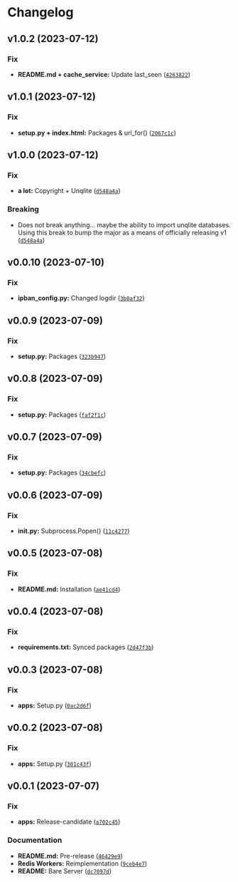 # Changelog

<!--next-version-placeholder-->

## v1.0.2 (2023-07-12)

### Fix

* **README.md + cache_service:** Update last_seen ([`4263822`](https://github.com/mibs510/OpenALPR-Webhook/commit/4263822380a946d8cdf32ec6fbf4509dcad8e7c9))

## v1.0.1 (2023-07-12)

### Fix

* **setup.py + index.html:** Packages & url_for() ([`2067c1c`](https://github.com/mibs510/OpenALPR-Webhook/commit/2067c1cc021bcc2cc42f467b67df8d1d606d32a6))

## v1.0.0 (2023-07-12)

### Fix

* **a lot:** Copyright + Unqlite ([`d548a4a`](https://github.com/mibs510/OpenALPR-Webhook/commit/d548a4a8a4efc98dfaecb61f5c17f2aefbc587eb))

### Breaking

* Does not break anything... maybe the ability to import unqlite databases. Using this break to bump the major as a means of officially releasing v1 ([`d548a4a`](https://github.com/mibs510/OpenALPR-Webhook/commit/d548a4a8a4efc98dfaecb61f5c17f2aefbc587eb))

## v0.0.10 (2023-07-10)

### Fix

* **ipban_config.py:** Changed logdir ([`3b0af32`](https://github.com/mibs510/OpenALPR-Webhook/commit/3b0af323c5dba87ce1873527217d59114b089cb7))

## v0.0.9 (2023-07-09)

### Fix

* **setup.py:** Packages ([`323b947`](https://github.com/mibs510/OpenALPR-Webhook/commit/323b9477a67692c10c8aeffdb18285a2b7be936f))

## v0.0.8 (2023-07-09)

### Fix

* **setup.py:** Packages ([`faf2f1c`](https://github.com/mibs510/OpenALPR-Webhook/commit/faf2f1c33841eef6f968da672f45ca7c7bba7ef7))

## v0.0.7 (2023-07-09)

### Fix

* **setup.py:** Packages ([`34cbefc`](https://github.com/mibs510/OpenALPR-Webhook/commit/34cbefcbe0d49767bd85271aed37c5134bd82494))

## v0.0.6 (2023-07-09)

### Fix

* **__init__.py:** Subprocess.Popen() ([`11c4277`](https://github.com/mibs510/OpenALPR-Webhook/commit/11c4277bf324f8b603157d4524a781fa1502882b))

## v0.0.5 (2023-07-08)

### Fix

* **README.md:** Installation ([`ae41cd4`](https://github.com/mibs510/OpenALPR-Webhook/commit/ae41cd4593f0786f574c886aa54fdebbc40f5690))

## v0.0.4 (2023-07-08)

### Fix

* **requirements.txt:** Synced packages ([`2d47f3b`](https://github.com/mibs510/OpenALPR-Webhook/commit/2d47f3b0ca385dc3cd503681d81a9eab85ee3d02))

## v0.0.3 (2023-07-08)

### Fix

* **apps:** Setup.py ([`0ac2d6f`](https://github.com/mibs510/OpenALPR-Webhook/commit/0ac2d6fa7a29eebc3573769ca8d9218e4c80fbae))

## v0.0.2 (2023-07-08)

### Fix

* **apps:** Setup.py ([`301c43f`](https://github.com/mibs510/OpenALPR-Webhook/commit/301c43f8465caf9f55b712c0fa6b46babfed003c))

## v0.0.1 (2023-07-07)

### Fix

* **apps:** Release-candidate ([`a702c45`](https://github.com/mibs510/OpenALPR-Webhook/commit/a702c456f68b12f87f7a395f7b6ecd78c572646a))

### Documentation

* **README.md:** Pre-release ([`46429e9`](https://github.com/mibs510/OpenALPR-Webhook/commit/46429e9bdd53eaf2cac1b9c5d5bd75025f2f3e27))
* **Redis Workers:** Reimplementation ([`9ceb4e7`](https://github.com/mibs510/OpenALPR-Webhook/commit/9ceb4e76e6f7db6209fa0811138e7c9c06f457d7))
* **README:** Bare Server ([`dc7097d`](https://github.com/mibs510/OpenALPR-Webhook/commit/dc7097d9ee82cdac55f4f9966b0a28e8917ceb3d))
